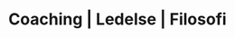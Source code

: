 ---
title: Coaching | Ledelse | Filosofi
meta-title: Coaching, Ledelse og Filosofi
meta-description: CCC er et konsulenthus med tre forretningsområder. Ud over ledelsescoaching og skræddersyede konsulentydelser har vi en bred vifte af uddannelser inden for coaching, ledelse, terapi og personlighedstest. 
header: Coaching | Ledelse | Filosofi
bred-kollonne: "<p>CCC er et konsulenthus med tre forretningsområder. Ud over ledelsescoaching og skræddersyede konsulentydelser har vi en bred vifte af uddannelser inden for coaching, ledelse, terapi og personlighedstest. Vores Master of Business Coaching (MBC) er internationalt akkrediteret (<ins><a href='https://www.emccglobal.org/'>EMCC</a></ins>, EQA) og udvikler dialogiske færdigheder og ledelsesmæssig kapacitet med en filosofisk overbygning.</p><p>Alle vores ydelser er velafprøvede gennem 18 års praktisk virke og udvikling på højt fagligt niveau. CCC’s undervisere kommer med dyb erfaring og viden fra såvel private og offentlige organisationer som fra højere læreanstalter og forskning. Vores kursister beskriver CCC som et sted, hvor man lærer i trygge fællesskaber, og hvor den faglige udfordring tilpasses hver enkelt kursist.</p>"
edus:
- Master of Business Coaching
- Psykologisk filosofisk psykoterapeut-uddannelse
- Online certificering i personlighedstesten BIG FIVE
image: /images/landingpages/mark-blomster-1.png
box-position: bottom
layout: landing-second
second-edus:
- Proceslederuddannelsen
- Den offentlige lederuddannelse
- Ledelseskursus på Lesbos
- Individuel protreptisk akkreditering
---